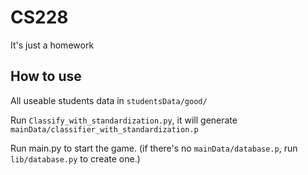 # CS228

It's just a homework

## How to use

All useable students data in `studentsData/good/`

Run `Classify_with_standardization.py`, it will generate `mainData/classifier_with_standardization.p`

Run main.py to start the game. (if there's no `mainData/database.p`, run `lib/database.py` to create one.)
